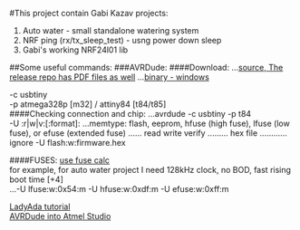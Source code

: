 #This project contain Gabi Kazav projects:
1. Auto water - small standalone watering system
2. NRF ping (rx/tx_sleep_test) - usng power down sleep
3. Gabi's working NRF24l01 lib

##Some useful commands:
###AVRDude:
####Download: 
...[source, The release repo has PDF files as well](http://download.savannah.gnu.org/releases/avrdude/)
...[binary - windows](https://sourceforge.net/projects/winavr/)

-c usbtiny  
-p atmega328p [m32] / attiny84 [t84/t85]  
####Checking connection and chip: 
...avrdude -c usbtiny -p t84  
-U <memtype>:r|w|v:<filename>[:format]:
...memtype: flash, eeprom, hfuse (high fuse), lfuse (low fuse), or efuse (extended fuse)
......             read write verify
.........                   hex file
............                             ignore
-U flash:w:firmware.hex

####FUSES:
[use fuse calc](http://www.engbedded.com/fusecalc/)  
for example, for auto water project I need 128kHz clock, no BOD, fast rising boot time [+4]  
...-U lfuse:w:0x54:m -U hfuse:w:0xdf:m -U efuse:w:0xff:m

[LadyAda tutorial](http://www.ladyada.net/learn/avr/avrdude.html)  
[AVRDude into Atmel Studio](http://www.crash-bang.com/using-usbtiny-with-atmelstudio/)
